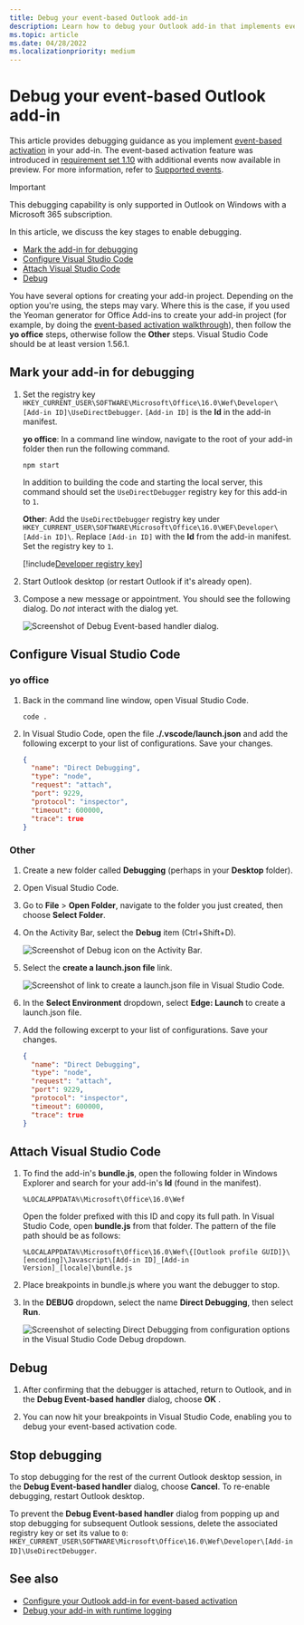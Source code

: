 ```yaml
---
title: Debug your event-based Outlook add-in
description: Learn how to debug your Outlook add-in that implements event-based activation.
ms.topic: article
ms.date: 04/28/2022
ms.localizationpriority: medium
---
```


# Debug your event-based Outlook add-in

This article provides debugging guidance as you implement [event-based activation](autolaunch.md) in your add-in. The event-based activation feature was introduced in [requirement set 1.10](/javascript/api/requirement-sets/outlook/requirement-set-1.10/outlook-requirement-set-1.10?view=outlook-js-1.10) with additional events now available in preview. For more information, refer to [Supported events](autolaunch.md#supported-events).

> [!IMPORTANT]
> This debugging capability is only supported in Outlook on Windows with a Microsoft 365 subscription.

In this article, we discuss the key stages to enable debugging.

- [Mark the add-in for debugging](#mark-your-add-in-for-debugging)
- [Configure Visual Studio Code](#configure-visual-studio-code)
- [Attach Visual Studio Code](#attach-visual-studio-code)
- [Debug](#debug)

You have several options for creating your add-in project. Depending on the option you're using, the steps may vary. Where this is the case, if you used the Yeoman generator for Office Add-ins to create your add-in project (for example, by doing the [event-based activation walkthrough](autolaunch.md)), then follow the **yo office** steps, otherwise follow the **Other** steps. Visual Studio Code should be at least version 1.56.1.

## Mark your add-in for debugging

1. Set the registry key `HKEY_CURRENT_USER\SOFTWARE\Microsoft\Office\16.0\Wef\Developer\[Add-in ID]\UseDirectDebugger`. `[Add-in ID]` is the **Id** in the add-in manifest.

    **yo office**: In a command line window, navigate to the root of your add-in folder then run the following command.

    ```command&nbsp;line
    npm start
    ```

    In addition to building the code and starting the local server, this command should set the `UseDirectDebugger` registry key for this add-in to `1`.

    **Other**: Add the `UseDirectDebugger` registry key under `HKEY_CURRENT_USER\SOFTWARE\Microsoft\Office\16.0\WEF\Developer\[Add-in ID]\`. Replace `[Add-in ID]` with the **Id** from the add-in manifest. Set the registry key to `1`.

    [!include[Developer registry key](../includes/developer-registry-key.md)]

1. Start Outlook desktop (or restart Outlook if it's already open).
1. Compose a new message or appointment. You should see the following dialog. Do *not* interact with the dialog yet.

    ![Screenshot of Debug Event-based handler dialog.](../images/outlook-win-autolaunch-debug-dialog.png)

## Configure Visual Studio Code

### yo office

1. Back in the command line window, open Visual Studio Code.

    ```command&nbsp;line
    code .
    ```

1. In Visual Studio Code, open the file **./.vscode/launch.json** and add the following excerpt to your list of configurations. Save your changes.

    ```json
    {
      "name": "Direct Debugging",
      "type": "node",
      "request": "attach",
      "port": 9229,
      "protocol": "inspector",
      "timeout": 600000,
      "trace": true
    }
    ```

### Other

1. Create a new folder called **Debugging** (perhaps in your **Desktop** folder).
1. Open Visual Studio Code.
1. Go to **File** > **Open Folder**, navigate to the folder you just created, then choose **Select Folder**.
1. On the Activity Bar, select the **Debug** item (Ctrl+Shift+D).

    ![Screenshot of Debug icon on the Activity Bar.](../images/vs-code-debug.png)

1. Select the **create a launch.json file** link.

    ![Screenshot of link to create a launch.json file in Visual Studio Code.](../images/vs-code-create-launch.json.png)

1. In the **Select Environment** dropdown, select **Edge: Launch** to create a launch.json file.
1. Add the following excerpt to your list of configurations. Save your changes.

    ```json
    {
      "name": "Direct Debugging",
      "type": "node",
      "request": "attach",
      "port": 9229,
      "protocol": "inspector",
      "timeout": 600000,
      "trace": true
    }
    ```

## Attach Visual Studio Code

1. To find the add-in's **bundle.js**, open the following folder in Windows Explorer and search for your add-in's **Id** (found in the manifest).

    ```text
    %LOCALAPPDATA%\Microsoft\Office\16.0\Wef
    ```

    Open the folder prefixed with this ID and copy its full path. In Visual Studio Code, open **bundle.js** from that folder. The pattern of the file path should be as follows:

    `%LOCALAPPDATA%\Microsoft\Office\16.0\Wef\{[Outlook profile GUID]}\[encoding]\Javascript\[Add-in ID]_[Add-in Version]_[locale]\bundle.js`

1. Place breakpoints in bundle.js where you want the debugger to stop.
1. In the **DEBUG** dropdown, select the name **Direct Debugging**, then select **Run**.

    ![Screenshot of selecting Direct Debugging from configuration options in the Visual Studio Code Debug dropdown.](../images/outlook-win-autolaunch-debug-vsc.png)

## Debug

1. After confirming that the debugger is attached, return to Outlook, and in the **Debug Event-based handler** dialog, choose **OK** .

1. You can now hit your breakpoints in Visual Studio Code, enabling you to debug your event-based activation code.

## Stop debugging

To stop debugging for the rest of the current Outlook desktop session, in the **Debug Event-based handler** dialog, choose **Cancel**. To re-enable debugging, restart Outlook desktop.

To prevent the **Debug Event-based handler** dialog from popping up and stop debugging for subsequent Outlook sessions, delete the associated registry key or set its value to `0`: `HKEY_CURRENT_USER\SOFTWARE\Microsoft\Office\16.0\Wef\Developer\[Add-in ID]\UseDirectDebugger`.

## See also

- [Configure your Outlook add-in for event-based activation](autolaunch.md)
- [Debug your add-in with runtime logging](../testing/runtime-logging.md#runtime-logging-on-windows)
